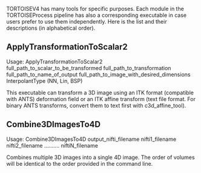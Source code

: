 TORTOISEV4 has many tools for specific purposes.  Each module in the TORTOISEProcess pipeline has also a corresponding executable in case users prefer to use them independently. Here is the list and their descriptions (in alphabetical order).


## ApplyTransformationToScalar2
Usage:   ApplyTransformationToScalar2   full_path_to_scalar_to_be_transformed  full_path_to_transformation  full_path_to_name_of_output full_path_to_image_with_desired_dimensions InterpolantType (NN, Lin, BSP)

This executable can transform a 3D image using an ITK format (compatible with ANTS) deformation field or an ITK affine transform (text file format. For binary ANTS transforms, convert them to text first with c3d_affine_tool).

## Combine3DImagesTo4D
Usage: Combine3DImagesTo4D output_nifti_filename nifti1_filename  nifti2_filename  .......... niftiN_filename 

Combines multiple 3D images into a single 4D image.  The order of volumes will be identical to the order provided in the command line.
